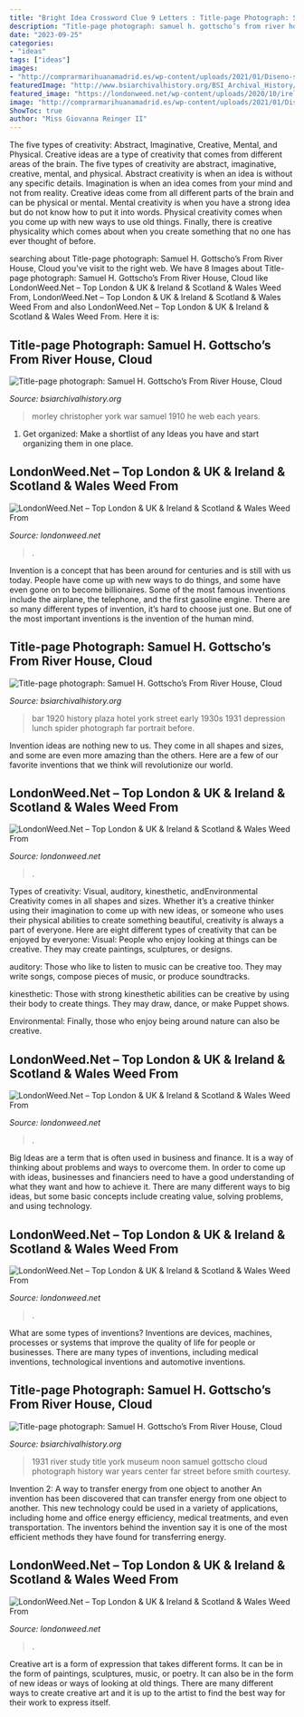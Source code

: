 ```yaml
---
title: "Bright Idea Crossword Clue 9 Letters : Title-page Photograph: Samuel H. Gottscho’s From River House, Cloud"
description: "Title-page photograph: samuel h. gottscho’s from river house, cloud"
date: "2023-09-25"
categories:
- "ideas"
tags: ["ideas"]
images:
- "http://comprarmarihuanamadrid.es/wp-content/uploads/2021/01/Diseno-sin-titulo-77-1.jpg"
featuredImage: "http://www.bsiarchivalhistory.org/BSI_Archival_History/Woodys_pt_1_files/droppedImage_8.jpg"
featured_image: "https://londonweed.net/wp-content/uploads/2020/10/irelandcannabis.jpg"
image: "http://comprarmarihuanamadrid.es/wp-content/uploads/2021/01/Diseno-sin-titulo-73.jpg"
ShowToc: true
author: "Miss Giovanna Reinger II"
---
```



The five types of creativity: Abstract, Imaginative, Creative, Mental, and Physical.
Creative ideas are a type of creativity that comes from different areas of the brain. The five types of creativity are abstract, imaginative, creative, mental, and physical. Abstract creativity is when an idea is without any specific details. Imagination is when an idea comes from your mind and not from reality. Creative ideas come from all different parts of the brain and can be physical or mental. Mental creativity is when you have a strong idea but do not know how to put it into words. Physical creativity comes when you come up with new ways to use old things. Finally, there is creative physicality which comes about when you create something that no one has ever thought of before.

	

		
searching about Title-page photograph: Samuel H. Gottscho’s From River House, Cloud you've visit to the right web. We have 8 Images about Title-page photograph: Samuel H. Gottscho’s From River House, Cloud like LondonWeed.Net – Top London &amp; UK &amp; Ireland &amp; Scotland &amp; Wales Weed From, LondonWeed.Net – Top London &amp; UK &amp; Ireland &amp; Scotland &amp; Wales Weed From and also LondonWeed.Net – Top London &amp; UK &amp; Ireland &amp; Scotland &amp; Wales Weed From. Here it is:
		
    
## Title-page Photograph: Samuel H. Gottscho’s From River House, Cloud

<img loading=lazy src="http://www.bsiarchivalhistory.org/BSI_Archival_History/Woodys_pt_1_files/droppedImage_8.jpg" onerror="this.onerror=null;this.src='https://tse1.mm.bing.net/th?id=OIP.dCxLWmfwbVOuk-_TxnH5awAAAA&amp;pid=15.1';" alt="Title-page photograph: Samuel H. Gottscho’s From River House, Cloud">

_Source: bsiarchivalhistory.org_

>morley christopher york war samuel 1910 he web each years. 

	

1. Get organized: Make a shortlist of any Ideas you have and start organizing them in one place.

    
## LondonWeed.Net – Top London &amp; UK &amp; Ireland &amp; Scotland &amp; Wales Weed From

<img loading=lazy src="http://comprarmarihuanamadrid.es/wp-content/uploads/2021/01/Diseno-sin-titulo-73.jpg" onerror="this.onerror=null;this.src='https://tse2.mm.bing.net/th?id=OIP.jdUaMdLHzu-uE7sLXaCROQAAAA&amp;pid=15.1';" alt="LondonWeed.Net – Top London &amp; UK &amp; Ireland &amp; Scotland &amp; Wales Weed From">

_Source: londonweed.net_

>. 

	

Invention is a concept that has been around for centuries and is still with us today. People have come up with new ways to do things, and some have even gone on to become billionaires. Some of the most famous inventions include the airplane, the telephone, and the first gasoline engine. There are so many different types of invention, it’s hard to choose just one. But one of the most important inventions is the invention of the human mind.

    
## Title-page Photograph: Samuel H. Gottscho’s From River House, Cloud

<img loading=lazy src="https://www.bsiarchivalhistory.org/BSI_Archival_History/Woodys_pt_1_files/droppedImage_6.png" onerror="this.onerror=null;this.src='https://tse1.mm.bing.net/th?id=OIP.PLJldslxKrjtg3bufNF__QHaFM&amp;pid=15.1';" alt="Title-page photograph: Samuel H. Gottscho’s From River House, Cloud">

_Source: bsiarchivalhistory.org_

>bar 1920 history plaza hotel york street early 1930s 1931 depression lunch spider photograph far portrait before. 

	

Invention ideas are nothing new to us. They come in all shapes and sizes, and some are even more amazing than the others. Here are a few of our favorite inventions that we think will revolutionize our world.

    
## LondonWeed.Net – Top London &amp; UK &amp; Ireland &amp; Scotland &amp; Wales Weed From

<img loading=lazy src="http://comprarmarihuanamadrid.es/wp-content/uploads/2021/01/Diseno-sin-titulo-77-1.jpg" onerror="this.onerror=null;this.src='https://tse1.mm.bing.net/th?id=OIP.aRhKmpaKE4skEB0-ENQy3QAAAA&amp;pid=15.1';" alt="LondonWeed.Net – Top London &amp; UK &amp; Ireland &amp; Scotland &amp; Wales Weed From">

_Source: londonweed.net_

>. 

	

Types of creativity: Visual, auditory, kinesthetic, andEnvironmental
Creativity comes in all shapes and sizes. Whether it’s a creative thinker using their imagination to come up with new ideas, or someone who uses their physical abilities to create something beautiful, creativity is always a part of everyone. Here are eight different types of creativity that can be enjoyed by everyone: 
Visual: People who enjoy looking at things can be creative. They may create paintings, sculptures, or designs.

 auditory: Those who like to listen to music can be creative too. They may write songs, compose pieces of music, or produce soundtracks.

kinesthetic: Those with strong kinesthetic abilities can be creative by using their body to create things. They may draw, dance, or make Puppet shows.

Environmental: Finally, those who enjoy being around nature can also be creative.

    
## LondonWeed.Net – Top London &amp; UK &amp; Ireland &amp; Scotland &amp; Wales Weed From

<img loading=lazy src="https://londonweed.net/wp-content/uploads/2020/10/irelandcannabis.jpg" onerror="this.onerror=null;this.src='https://tse2.mm.bing.net/th?id=OIP.JbehzijlUVnTNb6IQD6xGwHaE3&amp;pid=15.1';" alt="LondonWeed.Net – Top London &amp; UK &amp; Ireland &amp; Scotland &amp; Wales Weed From">

_Source: londonweed.net_

>. 

	

Big Ideas are a term that is often used in business and finance. It is a way of thinking about problems and ways to overcome them. In order to come up with ideas, businesses and financiers need to have a good understanding of what they want and how to achieve it. There are many different ways to big ideas, but some basic concepts include creating value, solving problems, and using technology.

    
## LondonWeed.Net – Top London &amp; UK &amp; Ireland &amp; Scotland &amp; Wales Weed From

<img loading=lazy src="http://comprarmarihuanamadrid.es/wp-content/uploads/2021/01/Diseno-sin-titulo-2021-01-25T144926.907.jpg" onerror="this.onerror=null;this.src='https://tse2.mm.bing.net/th?id=OIP.cGkdk6Y6f-6mofJxvT7uwwAAAA&amp;pid=15.1';" alt="LondonWeed.Net – Top London &amp; UK &amp; Ireland &amp; Scotland &amp; Wales Weed From">

_Source: londonweed.net_

>. 

	

What are some types of inventions?
Inventions are devices, machines, processes or systems that improve the quality of life for people or businesses. There are many types of inventions, including medical inventions, technological inventions and automotive inventions.

    
## Title-page Photograph: Samuel H. Gottscho’s From River House, Cloud

<img loading=lazy src="https://www.bsiarchivalhistory.org/BSI_Archival_History/Woodys_pt_1_files/droppedImage.png" onerror="this.onerror=null;this.src='https://tse2.mm.bing.net/th?id=OIP.UPWdv9sar2hUuhno3VnPYwHaFC&amp;pid=15.1';" alt="Title-page photograph: Samuel H. Gottscho’s From River House, Cloud">

_Source: bsiarchivalhistory.org_

>1931 river study title york museum noon samuel gottscho cloud photograph history war years center far street before smith courtesy. 

	

Invention 2: A way to transfer energy from one object to another
An invention has been discovered that can transfer energy from one object to another. This new technology could be used in a variety of applications, including home and office energy efficiency, medical treatments, and even transportation. The inventors behind the invention say it is one of the most efficient methods they have found for transferring energy.

    
## LondonWeed.Net – Top London &amp; UK &amp; Ireland &amp; Scotland &amp; Wales Weed From

<img loading=lazy src="http://comprarmarihuanamadrid.es/wp-content/uploads/2021/01/Diseno-sin-titulo-85.jpg" onerror="this.onerror=null;this.src='https://tse4.mm.bing.net/th?id=OIP.1lDPIRtZlyeOsBQcWpHpMgAAAA&amp;pid=15.1';" alt="LondonWeed.Net – Top London &amp; UK &amp; Ireland &amp; Scotland &amp; Wales Weed From">

_Source: londonweed.net_

>. 

	

Creative art is a form of expression that takes different forms. It can be in the form of paintings, sculptures, music, or poetry. It can also be in the form of new ideas or ways of looking at old things. There are many different ways to create creative art and it is up to the artist to find the best way for their work to express itself.

